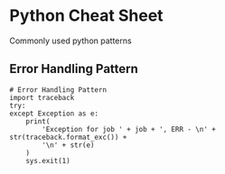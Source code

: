 # Python Cheat Sheet
Commonly used python patterns

## Error Handling Pattern
```
# Error Handling Pattern
import traceback
try:
except Exception as e:
	print(
		'Exception for job ' + job + ', ERR - \n' + str(traceback.format_exc()) +
		'\n' + str(e)
	)
	sys.exit(1)
```
